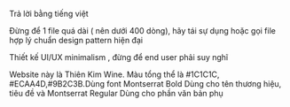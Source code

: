 Trả lời bằng tiếng việt

Đừng để 1 file quá dài ( nên dưới 400 dòng), hãy tái sự dụng hoặc gọi file hợp lý chuẩn design pattern hiện đại

Thiết kế UI/UX minimalism , đừng để end user phải suy nghĩ 

Website này là Thiên Kim Wine. Màu tổng thể là #1C1C1C, #ECAA4D,#9B2C3B.Dùng font Montserrat Bold Dùng cho tên thương hiệu, tiêu đề và Montserrat Regular Dùng cho phần văn bản phụ
